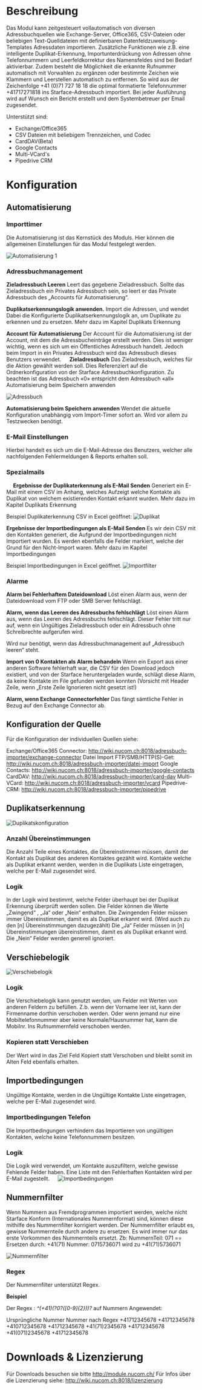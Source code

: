 <!-- TITLE: Adressbuch Importer -->
# Beschreibung
Das Modul kann zeitgesteuert vollautomatisch von diversen Adressbuchquellen wie Exchange-Server, Office365, CSV-Dateien oder beliebigen Text-Quelldateien mit definierbaren Datenfeldzuweisung-Templates Adressdaten importieren. Zusätzliche Funktionen wie z.B. eine intelligente Duplikat-Erkennung, Importunterdrückung von Adressen ohne Telefonnummern und Leerfeldkorrektur des Namensfeldes sind bei Bedarf aktivierbar. Zudem besteht die Möglichkeit die erkannte Rufnummer automatisch mit Vorwahlen zu ergänzen oder bestimmte Zeichen wie Klammern und Leerstellen automatisch zu entfernen. So wird aus der Zeichenfolge +41 (0)71 727 18 18 die optimal formatierte Telefonnummer +41717271818 ins Starface-Adressbuch importiert. 
Bei jeder Ausführung wird auf Wunsch ein Bericht erstellt und dem Systembetreuer per Email zugesendet.

Unterstützt sind:

* Exchange/Office365
* CSV Dateien mit beliebigem Trennzeichen, und Codec
* CardDAV(Beta)
* Google Contacts
* Multi-VCard's
* Pipedrive CRM
# Konfiguration
## Automatisierung
### Importtimer

Die Automatisierung ist das Kernstück des Moduls. Hier können die allgemeinen Einstellungen für das Modul festgelegt werden.

![Automatisierung 1](/uploads/adressbuch-importer/automatisierung-1.png "Automatisierung 1")

### Adressbuchmanagement

**Zieladressbuch Leeren**
Leert das gegebene Zieladressbuch. Sollte das Zieladressbuch ein Privates Adressbuch sein, so leert er das Private Adressbuch des „Accounts für Automatisierung“.

**Duplikatserkennungslogik anwenden.**
Import die Adressen, und wendet Dabei die Konfigurierte Duplikatserkennungslogik an, um Duplikate zu erkennen und zu ersetzen.
Mehr dazu im Kapitel Duplikats Erkennung

**Account für Automatisierung**
Der Account für die Automatisierung ist der Account, mit dem die Adressbucheinträge erstellt werden. 
Dies ist weniger wichtig, wenn es sich um ein Öffentliches Adressbuch handelt. 
Jedoch beim Import in ein Privates Adressbuch wird das Adressbuch dieses Benutzers verwendet.
 
**Zieladressbuch**
Das Zieladressbuch, welches für die Aktion gewählt werden soll. Dies Referenziert auf die Ordnerkonfiguration von der Starface Adressbuchkonfiguration. 
Zu beachten ist das Adressbuch «0» entspricht dem Adressbuch «all» 
Automatisierung beim Speichern anwenden

![Adressbuch](/uploads/adressbuch-importer/adressbuch.png "Adressbuch")

**Automatisierung beim Speichern anwenden**
Wendet die aktuelle Konfiguration unabhängig vom Import-Timer sofort an. 
Wird vor allem zu Testzwecken benötigt.

### E-Mail Einstellungen
 
Hierbei handelt es sich um die E-Mail-Adresse des Benutzers, welcher alle nachfolgenden Fehlermeldungen & Reports erhalten soll.

### Spezialmails
 
**Ergebnisse der Duplikaterkennung als E-Mail Senden**
Generiert ein E-Mail mit einem CSV im Anhang, welches Aufzeigt welche Kontakte als Duplikat von welchem existierenden Kontakt erkannt wurden.
Mehr dazu im Kapitel Duplikats Erkennung

Beispiel Duplikaterkennung CSV in Excel geöffnet:
![Duplikat](/uploads/adressbuch-importer/duplikat.png "Duplikat")

**Ergebnisse der Importbedingungen als E-Mail Senden**
Es wir dein CSV mit den Kontakten generiert, die Aufgrund der Importbedingungen nicht Importiert wurden. Es werden ebenfalls die Felder markiert, welche der Grund für den Nicht-Import waren.
Mehr dazu im Kapitel Importbedingungen

Beispiel Importbedingungen in Excel geöffnet.
 ![Importfilter](/uploads/adressbuch-importer/importfilter.png "Importfilter")
 
### Alarme
**Alarm bei Fehlerhaftem Dateidownload**
Löst einen Alarm aus, wenn der Dateidownload vom FTP oder SMB Server fehlschlägt.

**Alarm, wenn das Leeren des Adressbuchs fehlschlägt**
Löst einen Alarm aus, wenn das Leeren des Adressbuchs fehlschlägt. Dieser Fehler tritt nur auf, wenn ein Ungültiges Zieladressbuch oder ein Adressbuch ohne Schreibrechte aufgerufen wird.

Wird nur benötigt, wenn das Adressbuchmanagement auf „Adressbuch leeren“ steht. 

**Import von 0 Kontakten als Alarm behandeln**
Wenn ein Export aus einer anderen Software fehlerhaft war, die CSV für den Download jedoch existiert, und von der Starface heruntergeladen wurde, schlägt diese Alarm, da keine Kontakte im File gefunden werden konnten 
(Vorsicht mit Header Zeile, wenn „Erste Zeile Ignorieren nicht gesetzt ist!)

**Alarm, wenn Exchange Connectorfehler**
Das fängt sämtliche Fehler in Bezug auf den Exchange Connector ab.

## Konfiguration der Quelle

Für die Konfiguration der individuellen Quellen siehe:

Exchange/Office365 Connector: http://wiki.nucom.ch:8018/adressbuch-importer/exchange-connector
Datei Import FTP/SMB/HTTP(S)-Get: http://wiki.nucom.ch:8018/adressbuch-importer/datei-import
Google Contacts: http://wiki.nucom.ch:8018/adressbuch-importer/google-contacts
CardDAV: http://wiki.nucom.ch:8018/adressbuch-importer/card-dav
Multi-VCard:  http://wiki.nucom.ch:8018/adressbuch-importer/vcard
Pipedrive-CRM: http://wiki.nucom.ch:8018/adressbuch-importer/pipedrive

## Duplikatserkennung

![Duplikatskonfiguration](/uploads/adressbuch-importer/duplikatskonfiguration.png "Duplikatskonfiguration")

### Anzahl Übereinstimmungen
Die Anzahl Teile eines Kontaktes, die Übereinstimmen müssen, damit der Kontakt als Duplikat des anderen Kontaktes gezählt wird.
Kontakte welche als Duplikat erkannt werden, werden in die Duplikats Liste eingetragen, welche per E-Mail zugesendet wird.

### Logik
In der Logik wird bestimmt, welche Felder überhaupt bei der Duplikat Erkennung überprüft werden sollen.
Die Felder können die Werte „Zwingend“ , „Ja“ oder „Nein“ enthalten.
Die Zwingenden Felder müssen immer Übereinstimmen, damit es als Duplikat erkannt wird. (Wird auch zu den [n] Übereinstimmungen dazugezählt)
Die „Ja“ Felder müssen in [n] Übereinstimmungen übereinstimmen, damit es als Duplikat erkannt wird.
Die „Nein“ Felder werden generell ignoriert.

## Verschiebelogik
![Verschiebelogik](/uploads/adressbuch-importer/verschiebelogik.png "Verschiebelogik")

### Logik
Die Verschiebelogik kann genutzt werden, um Felder mit Werten von anderen Feldern zu befüllen.
Z.b. wenn der Vorname leer ist, kann der Firmenname dorthin verschoben werden.
Oder wenn jemand nur eine Mobiltelefonnummer aber keine Normale/Hausnummer hat, kann die Mobilnr. Ins Rufnummernfeld verschoben werden.

### Kopieren statt Verschieben
Der Wert wird in das Ziel Feld Kopiert statt Verschoben und bleibt somit im Alten Feld ebenfalls erhalten.

## Importbedingungen
Ungültige Kontakte, werden in die Ungültige Kontakte Liste eingetragen, welche per E-Mail zugesendet wird.

### Importbedingungen Telefon
Die Importbedingungen verhindern das Importieren von ungültigen Kontakten, welche  keine Telefonnummern besitzen.
 
### Logik
Die Logik wird verwendet, um Kontakte auszufiltern, welche gewisse Fehlende Felder haben.
Eine Liste mit den Fehlerhaften Kontakten wird per E-Mail zugestellt.
 
![Importbedingungen](/uploads/adressbuch-importer/importbedingungen.png "Importbedingungen")

## Nummernfilter
Wenn Nummern aus Fremdprogrammen importiert werden, welche nicht Starface Konform (Internationales Nummernformat) sind, können diese mithilfe des Nummernfilter korrigiert werden.
Der Nummernfilter erlaubt es, gewisse Nummernteile durch andere zu ersetzen.
Es wird immer nur das erste Vorkommen des Nummernteils ersetzt.
Zb: NummernTeil: 071 == Ersetzen durch: +41(71)
Nummer: 0715736071 wird zu +41(71)5736071

![Nummernfilter](/uploads/adressbuch-importer/nummernfilter.png "Nummernfilter")

### Regex
Der Nummernfilter unterstützt Regex.

**Beispiel**

Der Regex : *^(\+41)\(?0?([0-9]{2})\)?* auf Nummern Angewendet:

Ursprüngliche Nummer	                    Nummer nach Regex
+41712345678	                                  +41712345678
+410712345678		              	               +41712345678
+41(71)2345678		              	              +41712345678
+41(071)2345678		                 	           +41712345678
# Downloads & Lizenzierung
Für Downloads besuchen sie bitte http://module.nucom.ch/
Für Infos über die Lizenzierung siehe: http://wiki.nucom.ch:8018/lizenzierung

